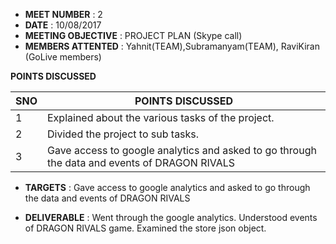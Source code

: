* **MEET NUMBER** : 2
* **DATE** :  10/08/2017
* **MEETING OBJECTIVE** : PROJECT PLAN (Skype call)
* **MEMBERS ATTENTED** : Yahnit(TEAM),Subramanyam(TEAM),
                         RaviKiran (GoLive members)

**POINTS DISCUSSED**

SNO | POINTS DISCUSSED
---- | ----
1 |  Explained about the various tasks of the project.
2 |  Divided the project to sub tasks.
3 |  Gave access to google analytics and asked to go through the data   and events of DRAGON RIVALS

* **TARGETS** : Gave access to google analytics and asked to go through the data and events of DRAGON RIVALS

* **DELIVERABLE** : Went through the google analytics.
Understood events of DRAGON RIVALS game.
Examined the store json object.
